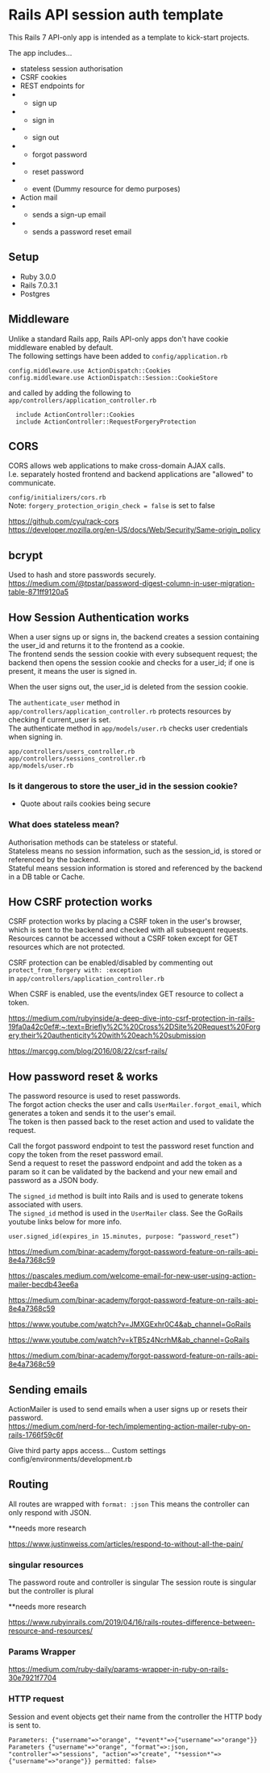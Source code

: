 # Rails API session auth template
This Rails 7 API-only app is intended as a template to kick-start projects.

The app includes...

- stateless session authorisation 
- CSRF cookies 
- REST endpoints for 
- - sign up 
- - sign in 
- - sign out 
- - forgot password 
- - reset password 
- - event (Dummy resource for demo purposes)
- Action mail 
- - sends a sign-up email 
- - sends a password reset email


## Setup
- Ruby 3.0.0
- Rails 7.0.3.1
- Postgres 

## Middleware 
Unlike a standard Rails app, Rails API-only apps don't have cookie middleware enabled by default. <br>
The following settings have been added to `config/application.rb`

```
config.middleware.use ActionDispatch::Cookies
config.middleware.use ActionDispatch::Session::CookieStore
```

and called by adding the following to `app/controllers/application_controller.rb`

```
  include ActionController::Cookies
  include ActionController::RequestForgeryProtection
```


## CORS
CORS allows web applications to make cross-domain AJAX calls.<br> 
I.e. separately hosted frontend and backend applications are "allowed" to communicate. 

`config/initializers/cors.rb`<br>
Note: `forgery_protection_origin_check = false` is set to false

https://github.com/cyu/rack-cors <br>
https://developer.mozilla.org/en-US/docs/Web/Security/Same-origin_policy



## bcrypt
Used to hash and store passwords securely.<br> https://medium.com/@tpstar/password-digest-column-in-user-migration-table-871ff9120a5

## How Session Authentication works 
When a user signs up or signs in, the backend creates a session containing the user_id and returns it to the frontend as a cookie. <br>
The frontend sends the session cookie with every subsequent request; the backend then opens the session cookie and checks for a user_id; if one is present, it means the user is signed in. <br>

When the user signs out, the user_id is deleted from the session cookie. 

The `authenticate_user` method in `app/controllers/application_controller.rb` protects resources by checking if current_user is set. <br>
The authenticate method in `app/models/user.rb` checks user credentials when signing in.

`app/controllers/users_controller.rb` <br>
`app/controllers/sessions_controller.rb`<br>
`app/models/user.rb`

### Is it dangerous to store the user_id in the session cookie? 
- Quote about rails cookies being secure


### What does stateless mean? 
Authorisation methods can be stateless or stateful.<br>
Stateless means no session information, such as the session_id, is stored or referenced by the backend.<br>
Stateful means session information is stored and referenced by the backend in a DB table or Cache. 

## How CSRF protection works 
CSRF protection works by placing a CSRF token in the user's browser, which is sent to the backend and checked with all subsequent requests.
Resources cannot be accessed without a CSRF token except for GET resources which are not protected. 

CSRF protection can be enabled/disabled by commenting out `protect_from_forgery with: :exception` <br>
in `app/controllers/application_controller.rb`

When CSRF is enabled, use the events/index GET resource to collect a token. 

https://medium.com/rubyinside/a-deep-dive-into-csrf-protection-in-rails-19fa0a42c0ef#:~:text=Briefly%2C%20Cross%2DSite%20Request%20Forgery,their%20authenticity%20with%20each%20submission

https://marcgg.com/blog/2016/08/22/csrf-rails/

## How password reset & works 
The password resource is used to reset passwords.<br>
The forgot action checks the user and calls `UserMailer.forgot_email`, which generates a token and sends it to the user's email.<br>
The token is then passed back to the reset action and used to validate the request. 

Call the forgot password endpoint to test the password reset function and copy the token from the reset password email.<br>
Send a request to reset the password endpoint and add the token as a param so it can be validated by the backend and your new email and password as a JSON body.

The `signed_id` method is built into Rails and is used to generate tokens associated with users. <br>
The `signed_id` method is used in the `UserMailer` class. 
See the GoRails youtube links below for more info. <br>

`user.signed_id(expires_in 15.minutes, purpose: “password_reset”)`

https://medium.com/binar-academy/forgot-password-feature-on-rails-api-8e4a7368c59

https://pascales.medium.com/welcome-email-for-new-user-using-action-mailer-becdb43ee6a

https://medium.com/binar-academy/forgot-password-feature-on-rails-api-8e4a7368c59

https://www.youtube.com/watch?v=JMXGExhr0C4&ab_channel=GoRails

https://www.youtube.com/watch?v=kTB5z4NcrhM&ab_channel=GoRails

https://medium.com/binar-academy/forgot-password-feature-on-rails-api-8e4a7368c59


## Sending emails
ActionMailer is used to send emails when a user signs up or resets their password. <br>
https://medium.com/nerd-for-tech/implementing-action-mailer-ruby-on-rails-1766f59c6f

Give third party apps access...
Custom settings 
config/environments/development.rb


## Routing 
All routes are wrapped with `format: :json`
This means the controller can only respond with JSON.

**needs more research

https://www.justinweiss.com/articles/respond-to-without-all-the-pain/

### singular resources 
The password route and controller is singular 
The session route is singular but the controller is plural

**needs more research

https://www.rubyinrails.com/2019/04/16/rails-routes-difference-between-resource-and-resources/


### Params Wrapper
https://medium.com/ruby-daily/params-wrapper-in-ruby-on-rails-30e7921f7704


 ### HTTP request 
Session and event objects get their name from the controller the HTTP body is sent to.
```
Parameters: {"username"=>"orange", "*event*"=>{"username"=>"orange"}}
Parameters {"username"=>"orange", "format"=>:json, "controller"=>"sessions", "action"=>"create", "*session*"=>{"username"=>"orange"}} permitted: false>
```


